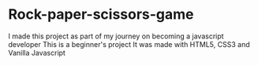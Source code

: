 # Rock-paper-scissors-game
I made this project as part of my journey on becoming a javascript developer
This is a beginner's project
It was made with HTML5, CSS3 and Vanilla Javascript
